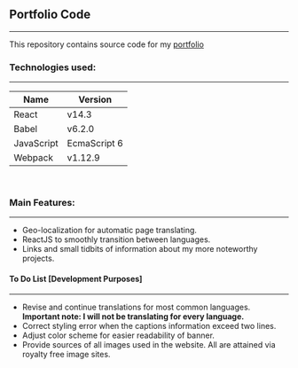 ## Portfolio Code
---
This repository contains source code for my [portfolio](https://jordan141.github.io)

### Technologies used:
***
 Name | Version
------- | --------
React | v14.3
Babel | v6.2.0
JavaScript | EcmaScript 6
Webpack | v1.12.9
&nbsp;
### Main Features:
***
* Geo-localization for automatic page translating.
* ReactJS to smoothly transition between languages.
* Links and small tidbits of information about my more noteworthy projects.

#### To Do List [Development Purposes]
***
* Revise and continue translations for most common languages.
**Important note: I will not be translating for every language.**
* Correct styling error when the captions information exceed two lines.
* Adjust color scheme for easier readability of banner.
* Provide sources of all images used in the website. All are attained via royalty free image sites.